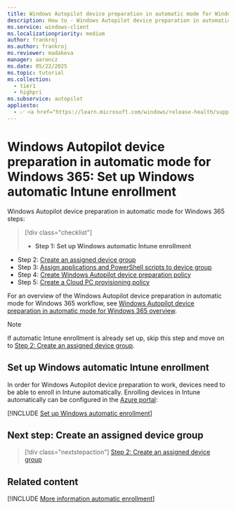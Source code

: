 ```yaml
---
title: Windows Autopilot device preparation in automatic mode for Windows 365 - Step 1 of 5 - Set up Windows automatic Intune enrollment
description: How to - Windows Autopilot device preparation in automatic mode for Windows 365 - Step 1 of 5 - Set up Windows automatic Intune enrollment.
ms.service: windows-client
ms.localizationpriority: medium
author: frankroj
ms.author: frankroj
ms.reviewer: madakeva
manager: aaroncz
ms.date: 05/22/2025
ms.topic: tutorial
ms.collection:
  - tier1
  - highpri
ms.subservice: autopilot
appliesto:
  - ✅ <a href="https://learn.microsoft.com/windows/release-health/supported-versions-windows-client" target="_blank">Windows 11</a>
---
```


# Windows Autopilot device preparation in automatic mode for Windows 365: Set up Windows automatic Intune enrollment

Windows Autopilot device preparation in automatic mode for Windows 365 steps:

> [!div class="checklist"]
>
> - **Step 1: Set up Windows automatic Intune enrollment**

- Step 2: [Create an assigned device group](automatic-device-group.md)
- Step 3: [Assign applications and PowerShell scripts to device group](automatic-assign-apps-scripts.md)
- Step 4: [Create Windows Autopilot device preparation policy](automatic-autopilot-policy.md)
- Step 5: [Create a Cloud PC provisioning policy](automatic-cloud-pc-provisioning-policy.md)

For an overview of the Windows Autopilot device preparation in automatic mode for Windows 365 workflow, see [Windows Autopilot device preparation in automatic mode for Windows 365 overview](automatic-workflow.md#workflow).

> [!NOTE]
>
> If automatic Intune enrollment is already set up, skip this step and move on to [Step 2: Create an assigned device group](automatic-device-group.md).

## Set up Windows automatic Intune enrollment

In order for Windows Autopilot device preparation to work, devices need to be able to enroll in Intune automatically. Enrolling devices in Intune automatically can be configured in the [Azure portal](https://portal.azure.com):

[!INCLUDE [Set up Windows automatic enrollment](../../../includes/automatic-intune-enrollment.md)]

## Next step: Create an assigned device group

> [!div class="nextstepaction"]
> [Step 2: Create an assigned device group](automatic-device-group.md)

## Related content

[!INCLUDE [More information automatic enrollment](../../../includes/more-info-automatic-enrollment.md)]
